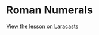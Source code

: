 # Roman Numerals

[View the lesson on Laracasts](https://laracasts.com/series/code-katas-in-php/episodes/2)